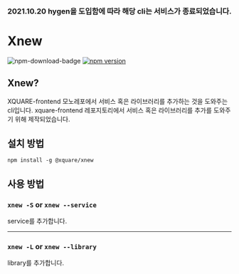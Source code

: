### 2021.10.20 hygen을 도입함에 따라 해당 cli는 서비스가 종료되었습니다.

# Xnew

![npm-download-badge](https://img.shields.io/node/v/xquare-gitmoji-cli) [![npm version](https://badge.fury.io/js/%40xquare%2Fxmoji.svg)](https://badge.fury.io/js/%40xquare%2Fxmoji)

## Xnew?

XQUARE-frontend 모노레포에서 서비스 혹은 라이브러리를 추가하는 것을 도와주는 cli입니다.
xquare-frontend 레포지토리에서 서비스 혹은 라이브러리를 추가를 도와주기 위해 제작되었습니다.

## 설치 방법

```
npm install -g @xquare/xnew
```

## 사용 방법

### ```xnew -S``` or ```xnew --service```

service를 추가합니다.



------------------------------------------------

### ```xnew -L``` or ```xnew --library```

library를 추가합니다.







